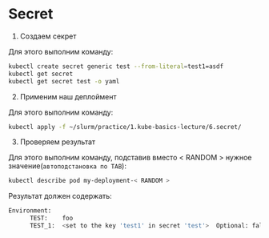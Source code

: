 # Secret

1) Создаем секрет

Для этого выполним команду:

```bash
kubectl create secret generic test --from-literal=test1=asdf
kubectl get secret
kubectl get secret test -o yaml
```

2) Применим наш деплоймент

Для этого выполним команду:

```bash
kubectl apply -f ~/slurm/practice/1.kube-basics-lecture/6.secret/
```

3) Проверяем результат

Для этого выполним команду, подставив вместо < RANDOM > нужное значение(`автоподстановка по TAB`):

```bash
kubectl describe pod my-deployment-< RANDOM >
```

Результат должен содержать:

```bash
Environment:
      TEST:    foo
      TEST_1:  <set to the key 'test1' in secret 'test'>  Optional: false
```
